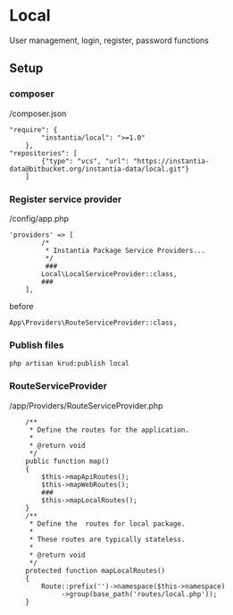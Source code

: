 # Local
User management, login, register, password functions
## Setup
### composer
/composer.json
```
"require": {
        "instantia/local": ">=1.0"
    },
"repositories": [
        {"type": "vcs", "url": "https://instantia-data@bitbucket.org/instantia-data/local.git"}
    ]
```
### Register service provider
/config/app.php
```
'providers' => [   
        /*
         * Instantia Package Service Providers...
         */
		 ###
        Local\LocalServiceProvider::class,
		###
    ],
```
before
```
App\Providers\RouteServiceProvider::class,
```
### Publish files
```
php artisan krud:publish local

```
### RouteServiceProvider
/app/Providers/RouteServiceProvider.php
```
    /**
     * Define the routes for the application.
     *
     * @return void
     */
    public function map()
    {
        $this->mapApiRoutes();
        $this->mapWebRoutes();
		###
        $this->mapLocalRoutes();
    }
    /**
     * Define the  routes for local package.
     *
     * These routes are typically stateless.
     *
     * @return void
     */
    protected function mapLocalRoutes()
    {
        Route::prefix('')->namespace($this->namespace)
             ->group(base_path('routes/local.php'));
    }
```